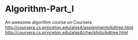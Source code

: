 # Algorithm-Part_I
An awesome algorithm course on Coursera
http://coursera.cs.princeton.edu/algs4/assignments/kdtree.html
http://coursera.cs.princeton.edu/algs4/checklists/kdtree.html
